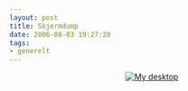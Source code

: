 ```yaml
---
layout: post
title: Skjermdump
date: 2006-08-03 19:27:20
tags: 
- generelt
---
```

<div align="center"><a class="imagelink" href="http://pjatt.net/images/2006/08/2006-08-03-large.png" title="My desktop"><img id="image315" src="http://pjatt.net/images/2006/08/2006-08-03-large.forhaandsvisning.png" alt="My desktop" /></a></div>
